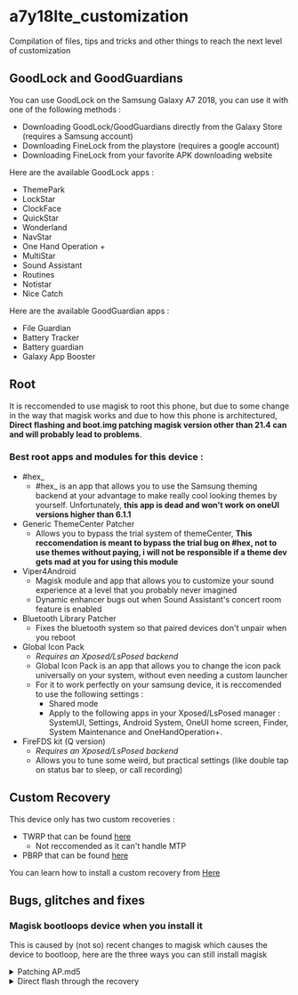 # a7y18lte_customization
Compilation of files, tips and tricks and other things to reach the next level of customization

## GoodLock and GoodGuardians
You can use GoodLock on the Samsung Galaxy A7 2018, you can use it with one of the following methods :
- Downloading GoodLock/GoodGuardians directly from the Galaxy Store (requires a Samsung account)
- Downloading FineLock from the playstore (requires a google account)
- Downloading FineLock from your favorite APK downloading website

Here are the available GoodLock apps :
- ThemePark
- LockStar
- ClockFace
- QuickStar
- Wonderland
- NavStar
- One Hand Operation +
- MultiStar
- Sound Assistant
- Routines
- Notistar
- Nice Catch

Here are the available GoodGuardian apps :
- File Guardian
- Battery Tracker
- Battery guardian
- Galaxy App Booster

## Root
It is reccomended to use magisk to root this phone, but due to some change in the way that magisk works and due to how this phone is architectured, __Direct flashing and boot.img patching magisk version other than 21.4 can and will probably lead to problems__.

### Best root apps and modules for this device : 
- #hex_
    - #hex_ is an app that allows you to use the Samsung theming backend at your advantage to make really cool looking themes by yourself. Unfortunately, __this app is dead and won't work on oneUI versions higher than 6.1.1__
- Generic ThemeCenter Patcher
    - Allows you to bypass the trial system of themeCenter, __This reccomendation is meant to bypass the trial bug on #hex, not to use themes without paying, i will not be responsible if a theme dev gets mad at you for using this module__
- Viper4Android
    - Magisk module and app that allows you to customize your sound experience at a level that you probably never imagined
    - Dynamic enhancer bugs out when Sound Assistant's concert room feature is enabled
- Bluetooth Library Patcher
    - Fixes the bluetooth system so that paired devices don't unpair when you reboot
- Global Icon Pack
    - _Requires an Xposed/LsPosed backend_
    - Global Icon Pack is an app that allows you to change the icon pack universally on your system, without even needing a custom launcher
    - For it to work perfectly on your samsung device, it is reccomended to use the following settings :
        - Shared mode
        - Apply to the following apps in your Xposed/LsPosed manager : SystemUI, Settings, Android System, OneUI home screen, Finder, System Maintenance and OneHandOperation+.
- FireFDS kit (Q version)
    - _Requires an Xposed/LsPosed backend_
    - Allows you to tune some weird, but practical settings (like double tap on status bar to sleep, or call recording)


## Custom Recovery
This device only has two custom recoveries : 
- TWRP that can be found [here](https://xdaforums.com/t/recovery-unofficial-twrp-3-7-0-for-galaxy-a7-2018.4718551/)
    - Not reccomended as it can't handle MTP
- PBRP that can be found [here](https://xdaforums.com/t/recovery-unofficial-pbrp-3-1-0-for-galaxy-a7-2018.4280553/)

You can learn how to install a custom recovery from [Here](./Custom%20recovery%20installation.md)

## Bugs, glitches and fixes

### Magisk bootloops device when you install it
This is caused by (not so) recent changes to magisk which causes the device to bootloop, here are the three ways you can still install magisk

<details>
<summary>Patching AP.md5</summary>
You can still have the latest magisk directly out of the box, but it requires reinstalling the stock android.

- Download AP.md5 and put it on your device
- Open magisk app and press install -> Select target file for installation
- Select your AP.md5
- Once it's patched, put it back on your PC and flash it either through odin or heimdall

Your phone will probably ask you to reset since reinstalling the system fucks up the /data encryption
</details>
<details>
<summary>Direct flash through the recovery</summary>
It will require to have magisk version 21.4, then you can flash it directly just like if it was the latest version

When installed, Magisk will ask you to reinstall to finish setting himself up, then it will ask you to update magisk, don't worry, you can do it safely
</details>
